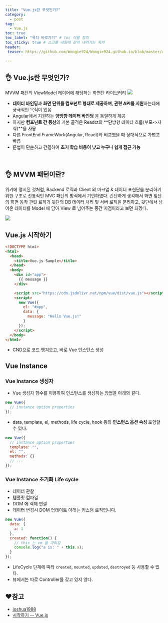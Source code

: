 ```yaml
---
title: "Vue.js란 무엇인가?"
category:
  - post
tag:
  - Vue.js
toc: true
toc_label: "목차 바로가기" # toc 이름 정의
toc_sticky: true # 스크롤 내릴때 같이 내려가는 목차
header:
 teaser: https://github.com/Woogie924/Woogie924.github.io/blob/master/assets/images/VueJsImage.png?raw=true

---
```


## 👌 Vue.js란 무엇인가?
MVVM 패턴의 ViewModel 레이어에 해당하는 화면단 라이브러리
![](https://joshua1988.github.io/images/posts/web/vuejs/view-model.png)

- **데이터 바인딩**과 **화면 단위를 컴포넌트 형태로 제공하며, 관련 API를 지원**하는데에 궁극적인 목적이 있음
- Angular에서 지원하는 **양방향 데이터 바인딩** 을 동일하게 제공
- 하지만 **컴포넌트 간 통신**의 기본 골격은 Readct의 **단방향 데이터 흐름(부모->자식)**을 사용
- 다른 FrontEnd FrameWork(Angular, React)와 비교했을 때 상대적으로 가볍고 빠름
- 문법이 단순하고 간결하여 **초기 학습 비용이 낮고 누구나 쉽게 접근 가능**

<br>

## 👌 MVVM 패턴이란?
위키에 명시된 것처럼, Backend 로직과
Client 의 마크업 & 데이터 표현단을 분리하기 위한
구조로 전통적인 MVC 패턴의 방식에서 기인하였다. 
간단하게 생각해서 화면 앞단의 회면 동작 관련 로직과 뒷단의 
DB 데이터 처리 및 서버 로직을 분리하고, 
뒷단에서 넘어온 데이터를 Model 에 담아 View 로 넘어주는 중간 지점이라고 보면 되겠다.

![](https://joshua1988.github.io/images/posts/web/vuejs/mvvm-pattern.png)

## Vue.js 시작하기
```html
<!DOCTYPE html>
<html>
  <head>
    <title>Vue.js Sample</title>
  </head>
  <body>
    <div id="app">
      {{ message }}
    </div>

    <script src="https://cdn.jsdelivr.net/npm/vue/dist/vue.js"></script>
    <script>
      new Vue({
        el: "#app",
        data: {
          message: "Hello Vue.js!"
        }
      });
    </script>
  </body>
</html>
```
- CND으로 코드 땡겨오고, 바로 Vue 인스턴스 생성

## Vue Instance
### Vue Instance 생성자
- Vue 생성자 함수를 이용하여 인스턴스를 생성하는 방법을 아래와 같다.
```JavaScript
new Vue({
  // instance option properties
});
```
- data, template, el, methods, life cycle, hook 등의 **인스턴스 옵션 속성** 포함할 수 있다.
```JavaScript
new Vue({
  // instance option properties
  template: "",
  el: "",
  methods: {}
  // ...
});
```

### Vue Instance 초기화 Life cycle
- 데이터 관찰
- 템플릿 컴파일
- DOM 에 객체 연결
- 데이터 변경시 DOM 업데이트
아래는 커스텀 로직입니다.
```JavaScript
new Vue({
  data: {
    a: 1
  },
  created: function() {
    // this 는 vm 을 가리킴
    console.log("a is: " + this.a);
  }
});
```
- LifeCycle 단계에 따라 `created`, `mounted`, `updated`, `destroyed` 등 사용할 수 있다.
- 뷰에서는 따로 Controller를 갖고 있지 않다.


## ❤참고
- [joshua1988](https://joshua1988.github.io/)
- [시작하기 -- Vue.js](https://kr.vuejs.org/v2/guide/index.html)

